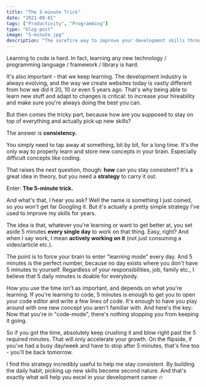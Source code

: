 ```yaml
---
title: "The 5-minute Trick"
date: "2021-09-01"
tags: ["Productivity", "Programming"]
type: "blog-post"
image: "5-minute.jpg"
description: "The surefire way to improve your development skills through consistent practice"
---
```


Learning to code is hard. In fact, learning any new technology / programming language / framework / library is hard.

It's also important - that we keep learning. The development industry is always evolving, and the way we create websites today is vastly different from how we did it 20, 10 or even 5 years ago. That's why being able to learn new stuff and adapt to changes is critical: to increase your hireability and make sure you're always doing the best you can.

But then comes the tricky part, because how are you supposed to stay on top of everything and actually pick up new skills?

The answer is **consistency.**

You simply need to tap away at something, bit by bit, for a long time. It's the only way to properly learn and store new concepts in your brain. Especially difficult concepts like coding.

That raises the next question, though: **how** can you stay consistent? It's a great idea in theory, but you need a **strategy** to carry it out.

Enter: **The 5-minute trick.**

And what's that, I hear you ask? Well the name is something I just coined, so you won't get far Googling it. But it's actually a pretty simple strategy I've used to improve my skills for years.

The idea is that, whatever you're learning or want to get better at, you set aside 5 minutes **every single day** to work on that thing. Easy, right? And when I say work, I mean **actively working on it** (not just consuming a video/article etc.).

The point is to force your brain to enter "learning mode" every day. And 5 minutes is the perfect number, because no day exists where you don't have 5 minutes to yourself. Regardless of your responsibilities, job, family etc., I believe that 5 daily minutes is doable for everybody.

How you use the time isn't as important, and depends on what you're learning. If you're learning to code, 5 minutes is enough to get you to open your code editor and write a few lines of code. It's enough to have you play around with one new concept you aren't familiar with. And here's the key: Now that you're in "code-mode", there's nothing stopping you from keeping it going.

So if you got the time, absolutely keep crushing it and blow right past the 5 required minutes. That will only accelerate your growth. On the flipside, if you've had a busy day/week and have to stop after 5 minutes, that's fine too - you'll be back tomorrow.

I find this strategy incredibly useful to help me stay consistent. By building the daily habit, picking up new skills become second nature. And that's exactly what will help you excel in your development career 🔥

​
